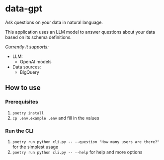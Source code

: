 # data-gpt

Ask questions on your data in natural language.

This application uses an LLM model to
answer questions about your data based on its schema definitions.

*Currently it supports:*
 - LLM: 
   - OpenAI models
 - Data sources:
   - BigQuery 

## How to use

### Prerequisites

1. `poetry install`
2. `cp .env.example .env` and fill in the values

### Run the CLI

1. `poetry run python cli.py -- --question "How many users are there?"`
for the simplest usage
2. `poetry run python cli.py -- --help` for help and more options 